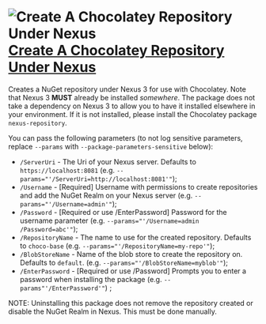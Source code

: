 # ![Create A Chocolatey Repository Under Nexus](https://rawcdn.githack.com/pauby/ChocoPackages/0eee89ce0a577b6d780c24f7c4cd2de52177e34b/icons/chocolatey-nexus-repo.png "Nexus Logo") [Create A Chocolatey Repository Under Nexus](https://chocolatey.org/packages/chocolatey-nexus-repo)

Creates a NuGet repository under Nexus 3 for use with Chocolatey. Note that Nexus 3 **MUST** already be installed _somewhere_. The package does not take a dependency on Nexus 3 to allow you to have it installed elsewhere in your environment. If it is not installed, please install the Chocolatey package `nexus-repository`.

You can pass the following parameters (to not log sensitive parameters, replace `--params` with `--package-parameters-sensitive` below):

* `/ServerUri`      - The Uri of your Nexus server. Defaults to `https://localhost:8081` (e.g. `--params="'/ServerUri=http://localhost:8081'"`);
* `/Username`       - [Required] Username with permissions to create repositories and add the NuGet Realm on your Nexus server (e.g. `--params="'/Username=admin'"`);
* `/Password`       - [Required or use /EnterPassword] Password for the username parameter (e.g. `--params="'/Username=admin /Password=abc'"`);
* `/RepositoryName` - The name to use for the created repository. Defaults to `choco-base` (e.g. `--params="'/RepositoryName=my-repo'"`);
* `/BlobStoreName`  - Name of the blob store to create the repository on. Defaults to `default`. (e.g. `--params="'/BlobStoreName=myblob'"`);
* `/EnterPassword`  - [Required or use /Password] Prompts you to enter a password when installing the package (e.g. `--params"'/EnterPassword'"`) ;

NOTE: Uninstalling this package does not remove the repository created or disable the NuGet Realm in Nexus. This must be done manually.